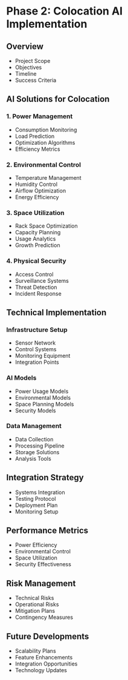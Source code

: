 # Phase 2: Colocation AI Implementation

## Overview
- Project Scope
- Objectives
- Timeline
- Success Criteria

## AI Solutions for Colocation

### 1. Power Management
- Consumption Monitoring
- Load Prediction
- Optimization Algorithms
- Efficiency Metrics

### 2. Environmental Control
- Temperature Management
- Humidity Control
- Airflow Optimization
- Energy Efficiency

### 3. Space Utilization
- Rack Space Optimization
- Capacity Planning
- Usage Analytics
- Growth Prediction

### 4. Physical Security
- Access Control
- Surveillance Systems
- Threat Detection
- Incident Response

## Technical Implementation

### Infrastructure Setup
- Sensor Network
- Control Systems
- Monitoring Equipment
- Integration Points

### AI Models
- Power Usage Models
- Environmental Models
- Space Planning Models
- Security Models

### Data Management
- Data Collection
- Processing Pipeline
- Storage Solutions
- Analysis Tools

## Integration Strategy
- Systems Integration
- Testing Protocol
- Deployment Plan
- Monitoring Setup

## Performance Metrics
- Power Efficiency
- Environmental Control
- Space Utilization
- Security Effectiveness

## Risk Management
- Technical Risks
- Operational Risks
- Mitigation Plans
- Contingency Measures

## Future Developments
- Scalability Plans
- Feature Enhancements
- Integration Opportunities
- Technology Updates 